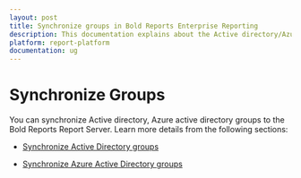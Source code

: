 ```yaml
---
layout: post
title: Synchronize groups in Bold Reports Enterprise Reporting
description: This documentation explains about the Active directory/Azure active directory groups synchronization  in the Bold Reports Report Server
platform: report-platform
documentation: ug
---
```


# Synchronize Groups

You can synchronize Active directory, Azure active directory groups to the Bold Reports Report Server. Learn more details from the following sections:

* [Synchronize Active Directory groups](./../synchronize/synchronize-active-directory-groups/)

* [Synchronize Azure Active Directory groups](./../synchronize/synchronize-azure-active-directory-groups/)